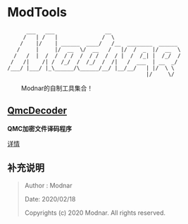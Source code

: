 # ModTools

```
      ___   ___                __             
     /   | /   |              /  \               
    /    |/    | ______  ____/   /__  ________  ______
   /     |     |/  __  \/  __   /   |/  /  _  |/  __  \
  /   /  |  /  /  / /  /  / /  /  / |  /  /_| |  /_/  /
 /   /|    /| /  /_/  /  /_/  /  /|   /  ___  | __  _/ 
/___/ |___/ |_\______/\______/__/ |__/__/   | |/  \ \  
                                            |/     \/
```

&#160; &#160; &#160; &#160; Modnar的自制工具集合！

## [QmcDecoder](./QmcDecoder/)

**QMC加密文件译码程序**

[详情](./QmcDecoder/README.md)

## 补充说明

> Author : Modnar
>
> Date: 2020/02/18
>
> Copyrights (c) 2020 Modnar. All rights reserved.


